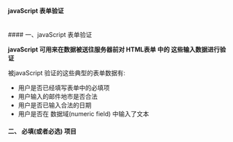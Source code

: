 #### javaScript 表单验证



<br>
#### 一、javaScript 表单验证

**javaScript 可用来在数据被送往服务器前对 HTML表单 中的 这些输入数据进行验证**

被javaScript 验证的这些典型的表单数据有:

- 用户是否已经填写表单中的必填项
- 用户输入的邮件地市是否合法
- 用户是否已输入合法的日期
- 用户是否在 数据域(numeric field) 中输入了文本



#### 二、 必填(或者必选) 项目

